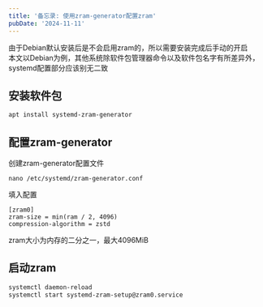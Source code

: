 ```yaml
---
title: '备忘录: 使用zram-generator配置zram'
pubDate: '2024-11-11'
---
```


由于Debian默认安装后是不会启用zram的，所以需要安装完成后手动的开启  
本文以Debian为例，其他系统除软件包管理器命令以及软件包名字有所差异外，systemd配置部分应该别无二致  

## 安装软件包
``` bash
apt install systemd-zram-generator
```

## 配置zram-generator
创建zram-generator配置文件  
```
nano /etc/systemd/zram-generator.conf
```
填入配置  
```
[zram0]
zram-size = min(ram / 2, 4096)
compression-algorithm = zstd
```
zram大小为内存的二分之一，最大4096MiB

## 启动zram
``` bash
systemctl daemon-reload
systemctl start systemd-zram-setup@zram0.service
```
